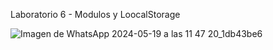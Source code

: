 ﻿Laboratorio 6 - Modulos y LoocalStorage
 
![Imagen de WhatsApp 2024-05-19 a las 11 47 20_1db43be6](https://github.com/MonicaJana/DesarrolloAplicacionesWeb/assets/133398057/8635c325-55eb-426e-80f1-e3bd8bed68b9)
